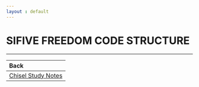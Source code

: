 ```yaml
---
layout : default
---
```


# SIFIVE FREEDOM CODE STRUCTURE

* * *

| Back |
| :--- |
| [Chisel Study Notes](./chisel.md) |

